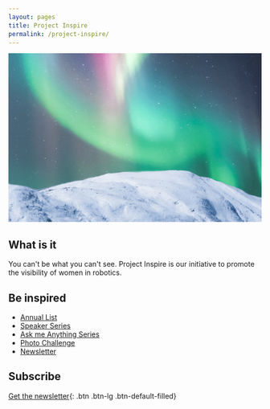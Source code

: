 ```yaml
---
layout: pages
title: Project Inspire
permalink: /project-inspire/
---
```


![Project Connect](/assets/images/project-inspire-sm.jpg)

## What is it

You can't be what you can't see.  Project Inspire is our initiative to promote the visibility of women in robotics.

## Be inspired

* [Annual List](/annual-list/)
* [Speaker Series](/speaker-series/)
* [Ask me Anything Series](/ama-series/)
* [Photo Challenge](/photo-challenge/)
* [Newsletter](/newsletter/)

## Subscribe

<script src="https://apis.google.com/js/platform.js"></script>

<div class="g-ytsubscribe" data-channelid="UCZR9DA9ntEVY29xvGPBybJQ" data-layout="full" data-count="hidden"></div>

[Get the newsletter](/newsletter/){: .btn .btn-lg .btn-default-filled}
